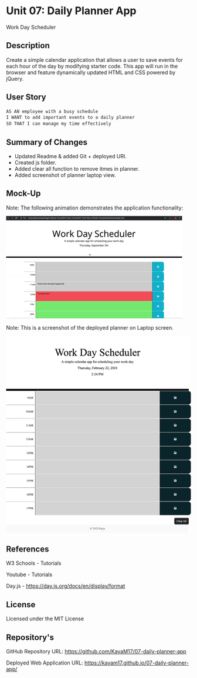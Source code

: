 # Unit 07: Daily Planner App

Work Day Scheduler

## Description

Create a simple calendar application that allows a user to save events for each hour of the day by modifying starter code. This app will run in the browser and feature dynamically updated HTML and CSS powered by jQuery.

## User Story

```md
AS AN employee with a busy schedule
I WANT to add important events to a daily planner
SO THAT I can manage my time effectively
```


## Summary of Changes

* Updated Readme & added Git + deployed URl.
* Created js folder.
* Added clear all function to remove itmes in planner.
* Added screenshot of planner laptop view.


## Mock-Up

Note: The following animation demonstrates the application functionality:

![alt text](assets/images/05-third-party-apis-homework-demo.gif)



Note: This is a screenshot of the deployed planner on Laptop screen.

![alt text](<assets/images/work planner screnshoot.png>)


## References

W3 Schools - Tutorials

Youtube - Tutorials

Day.js - https://day.js.org/docs/en/display/format

## License

Licensed under the MIT License

## Repository's

GitHub Repository URL: https://github.com/KayaM17/07-daily-planner-app

Deployed Web Application URL: https://kayam17.github.io/07-daily-planner-app/
